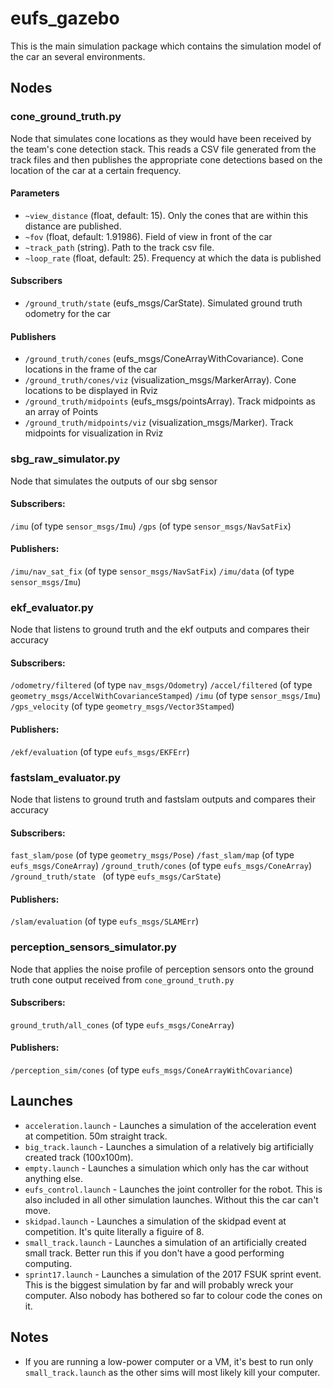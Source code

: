 # eufs_gazebo
This is the main simulation package which contains the simulation model of the car an several environments.

## Nodes
### cone_ground_truth.py
Node that simulates cone locations as they would have been received
by the team's cone detection stack. This reads a CSV file generated
from the track files and then publishes the appropriate cone detections
based on the location of the car at a certain frequency.

#### Parameters

- `~view_distance` (float, default: 15). Only the cones that are within this distance are published.
- `~fov` (float, default: 1.91986). Field of view in front of the car
- `~track_path` (string). Path to the track csv file.
- `~loop_rate` (float, default: 25). Frequency at which the data is published

#### Subscribers

- `/ground_truth/state` (eufs_msgs/CarState).
        Simulated ground truth odometry for the car

#### Publishers

- `/ground_truth/cones` (eufs_msgs/ConeArrayWithCovariance).
        Cone locations in the frame of the car
- `/ground_truth/cones/viz` (visualization_msgs/MarkerArray).
        Cone locations to be displayed in Rviz
- `/ground_truth/midpoints` (eufs_msgs/pointsArray).
        Track midpoints as an array of Points
- `/ground_truth/midpoints/viz` (visualization_msgs/Marker).
        Track midpoints for visualization in Rviz

### sbg_raw_simulator.py
Node that simulates the outputs of our sbg sensor

#### Subscribers:
`/imu` (of type `sensor_msgs/Imu`)
`/gps`    (of type `sensor_msgs/NavSatFix`)

#### Publishers:
`/imu/nav_sat_fix` (of type `sensor_msgs/NavSatFix`)
`/imu/data`    (of type `sensor_msgs/Imu`)

### ekf_evaluator.py
Node that listens to ground truth and the ekf outputs and compares their accuracy

#### Subscribers:
`/odometry/filtered` (of type `nav_msgs/Odometry`)
`/accel/filtered` (of type `geometry_msgs/AccelWithCovarianceStamped`)
`/imu` (of type `sensor_msgs/Imu`)
`/gps_velocity` (of type `geometry_msgs/Vector3Stamped`)

#### Publishers:
`/ekf/evaluation` (of type `eufs_msgs/EKFErr`)

### fastslam_evaluator.py
Node that listens to ground truth and fastslam outputs and compares their accuracy

#### Subscribers:
`fast_slam/pose` (of type `geometry_msgs/Pose`)
`/fast_slam/map` (of type `eufs_msgs/ConeArray`)
`/ground_truth/cones` (of type `eufs_msgs/ConeArray`)
`/ground_truth/state ` (of type `eufs_msgs/CarState`)


#### Publishers:
`/slam/evaluation` (of type `eufs_msgs/SLAMErr`)

### perception_sensors_simulator.py
Node that applies the noise profile of perception sensors onto the ground truth
cone output received from `cone_ground_truth.py`

#### Subscribers:
`ground_truth/all_cones` (of type `eufs_msgs/ConeArray`)

#### Publishers:
`/perception_sim/cones` (of type `eufs_msgs/ConeArrayWithCovariance`)

## Launches

- `acceleration.launch` - Launches a simulation of the acceleration event at competition. 50m straight track.
- `big_track.launch` - Launches a simulation of a relatively big artificially created track (100x100m).
- `empty.launch` - Launches a simulation which only has the car without anything else.
- `eufs_control.launch` - Launches the joint controller for the robot. This is also included in all other simulation launches. Without this the car can't move.
- `skidpad.launch` - Launches a simulation of the skidpad event at competition. It's quite literally a figuire of 8.
- `small_track.launch` - Launches a simulation of an artificially created small track. Better run this if you don't have a good performing computing.
- `sprint17.launch` - Launches a simulation of the 2017 FSUK sprint event. This is the biggest simulation by far and will probably wreck your computer. Also nobody has bothered so far to colour code the cones on it.

## Notes
- If you are running a low-power computer or a VM, it's best to run only `small_track.launch` as the other sims will most likely kill your computer.
